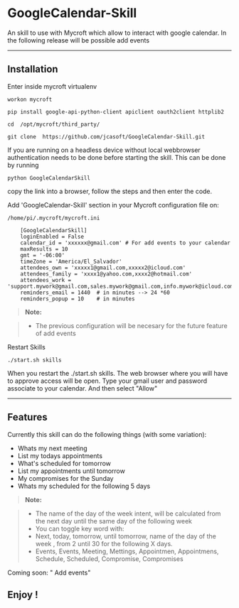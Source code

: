 **GoogleCalendar-Skill**
===================


An skill to use with Mycroft which allow to interact with google calendar.
In the following release will be possible add events

----------


Installation
-------------------
Enter inside mycroft virtualenv

    workon mycroft

    pip install google-api-python-client apiclient oauth2client httplib2

    cd  /opt/mycroft/third_party/

    git clone  https://github.com/jcasoft/GoogleCalendar-Skill.git

If you are running on a headless device without local webbrowser authentication needs to be done before starting the skill. This can be done by running

    python GoogleCalendarSkill

copy the link into a browser, follow the steps and then enter the code.

<i class="icon-cog"></i>Add 'GoogleCalendar-Skill' section in your Mycroft configuration file on:

    /home/pi/.mycroft/mycroft.ini

        [GoogleCalendarSkill]
        loginEnabled = False
        calendar_id = 'xxxxxx@gmail.com' # For add events to your calendar
        maxResults = 10
        gmt = '-06:00'
        timeZone = 'America/El_Salvador'
        attendees_own = 'xxxxx1@gmail.com,xxxxx2@icloud.com'
        attendees_family = 'xxxx1@yahoo.com,xxxx2@hotmail.com'
        attendees_work = 'support.mywork@gmail.com,sales.mywork@gmail.com,info.mywork@icloud.com'
        reminders_email = 1440  # in minutes --> 24 *60
        reminders_popup = 10    # in minutes


> **Note:**

> - The previous configuration will be necesary for the future feature of add events

Restart Skills

    ./start.sh skills


When you restart the ./start.sh skills.
The web browser where you will have to approve access will be open.
Type your gmail user and password associate to your calendar.
And then select "Allow"

----------


Features
--------------------

Currently this skill can do the following things (with some variation):

- Whats my next meeting
- List my todays appointments
- What's scheduled for tomorrow
- List my appointments until tomorrow
- My compromises for the Sunday
- Whats my scheduled for the following 5 days

> **Note:**

> - The name of the day of the week intent, will be calculated from the next day until the same day of the following week
> - You can toggle key word with:
> - Next, today, tomorrow, until tomorrow, name of the day of the week , from 2 until 30 for the following X days.
> - Events, Events, Meeting, Mettings, Appointmen, Appointmens, Schedule, Scheduled, Compromise, Compromises



Coming soon: " Add events"

**Enjoy !**
--------
